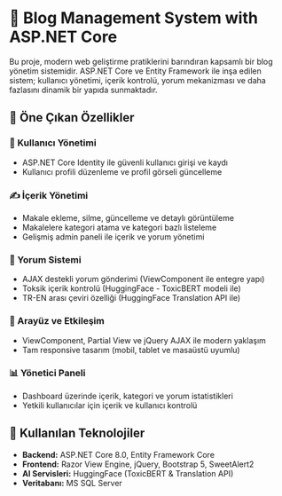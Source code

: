 # 📝 Blog Management System with ASP.NET Core

Bu proje, modern web geliştirme pratiklerini barındıran kapsamlı bir blog yönetim sistemidir. ASP.NET Core ve Entity Framework ile inşa edilen sistem; kullanıcı yönetimi, içerik kontrolü, yorum mekanizması ve daha fazlasını dinamik bir yapıda sunmaktadır.

## 🚀 Öne Çıkan Özellikler

### 👤 Kullanıcı Yönetimi
- ASP.NET Core Identity ile güvenli kullanıcı girişi ve kaydı
- Kullanıcı profili düzenleme ve profil görseli güncelleme

### ✍️ İçerik Yönetimi
- Makale ekleme, silme, güncelleme ve detaylı görüntüleme
- Makalelere kategori atama ve kategori bazlı listeleme
- Gelişmiş admin paneli ile içerik ve yorum yönetimi

### 💬 Yorum Sistemi
- AJAX destekli yorum gönderimi (ViewComponent ile entegre yapı)
- Toksik içerik kontrolü (HuggingFace - ToxicBERT modeli ile)
- TR-EN arası çeviri özelliği (HuggingFace Translation API ile)

### 🎨 Arayüz ve Etkileşim
- ViewComponent, Partial View ve jQuery AJAX ile modern yaklaşım
- Tam responsive tasarım (mobil, tablet ve masaüstü uyumlu)

### 📊 Yönetici Paneli
- Dashboard üzerinde içerik, kategori ve yorum istatistikleri
- Yetkili kullanıcılar için içerik ve kullanıcı kontrolü

## 🧰 Kullanılan Teknolojiler
- **Backend:** ASP.NET Core 8.0, Entity Framework Core
- **Frontend:** Razor View Engine, jQuery, Bootstrap 5, SweetAlert2
- **AI Servisleri:** HuggingFace (ToxicBERT & Translation API)
- **Veritabanı:** MS SQL Server
